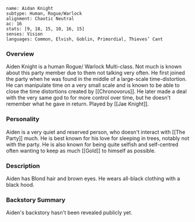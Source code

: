 
```statblock
name: Aidan Knight
subtype: Human, Rogue/Warlock
alignment: Chaotic Neutral 
ac: 16
stats: [9, 18, 15, 10, 16, 15]
senses: Vision
languages: Common, Elvish, Goblin, Primordial, Thieves’ Cant

```
### Overview
Aiden Knight is a human Rogue/ Warlock Multi-class. Not much is known about this party member due to them not talking very often. He first joined the party when he was found in the middle of a large-scale time-distortion. He can manipulate time on a very small scale and is known to be able to close the time distortions created by [[Chronovorus]]. He later made a deal with the very same god to for more control over time, but he doesn't remember what he gave in return. Played by [[Jae Knight]].

### Personality
Aiden is a very quiet and reserved person, who doesn't interact with [[The Party]] much. He is best known for his love for sleeping in trees, notably not with the party. He is also known for being quite selfish and self-centred often wanting to keep as much [[Gold]] to himself as possible. 

### Description
Aiden has Blond hair and brown eyes. He wears all-black clothing with a black hood. 

### Backstory Summary
Aiden's backstory hasn't been revealed publicly yet. 